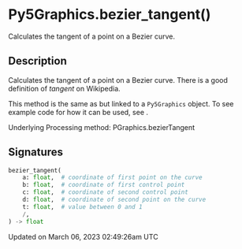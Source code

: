 # Py5Graphics.bezier_tangent()

Calculates the tangent of a point on a Bezier curve.

## Description

Calculates the tangent of a point on a Bezier curve. There is a good definition of *tangent* on Wikipedia.

This method is the same as [](sketch_bezier_tangent) but linked to a `Py5Graphics` object. To see example code for how it can be used, see [](sketch_bezier_tangent).

Underlying Processing method: PGraphics.bezierTangent

## Signatures

```python
bezier_tangent(
    a: float,  # coordinate of first point on the curve
    b: float,  # coordinate of first control point
    c: float,  # coordinate of second control point
    d: float,  # coordinate of second point on the curve
    t: float,  # value between 0 and 1
    /,
) -> float
```

Updated on March 06, 2023 02:49:26am UTC
